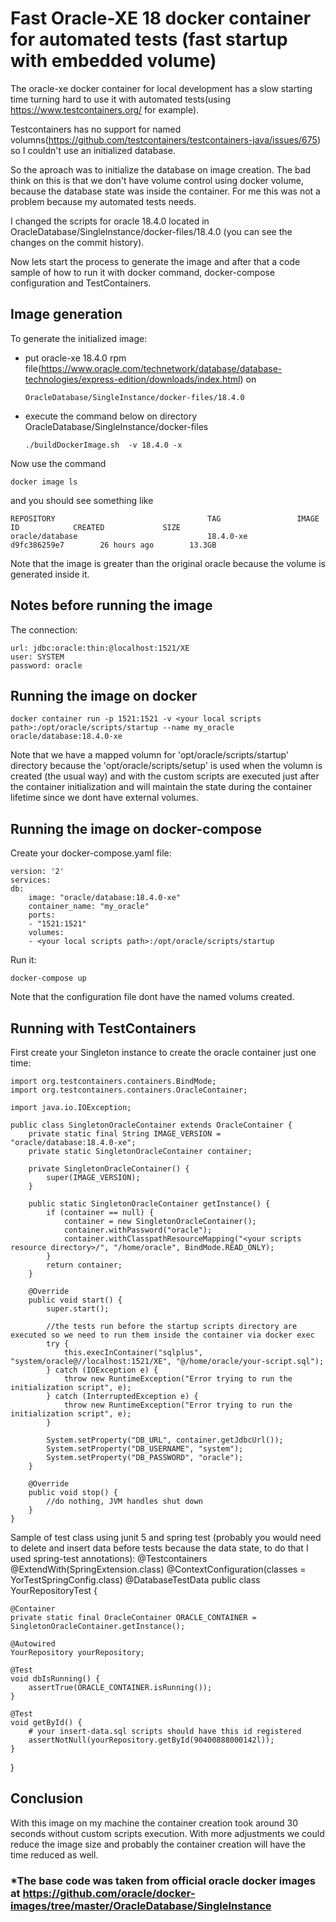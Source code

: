 # Fast Oracle-XE 18 docker container for automated tests (fast startup with embedded volume)
The oracle-xe docker container for local development has a slow starting time turning hard to use it with automated tests(using https://www.testcontainers.org/ for example). 

Testcontainers has no support for named volumns(https://github.com/testcontainers/testcontainers-java/issues/675) so I couldn't use an initialized database.

So the aproach was to initialize the database on image creation. The bad think on this is that we don't have volume control using docker volume, because the database state was inside the container. For me this was not a problem because my automated tests needs. 

I changed the scripts for oracle 18.4.0 located in OracleDatabase/SingleInstance/docker-files/18.4.0 (you can see the changes on the commit history).

Now lets start the process to generate the image and after that a code sample of how to run it with docker command, docker-compose configuration and TestContainers.

## Image generation
To generate the initialized image:

- put oracle-xe 18.4.0 rpm file(https://www.oracle.com/technetwork/database/database-technologies/express-edition/downloads/index.html) on 

      OracleDatabase/SingleInstance/docker-files/18.4.0
- execute the command below on directory OracleDatabase/SingleInstance/docker-files

      ./buildDockerImage.sh  -v 18.4.0 -x

Now use the command 
   
    docker image ls

and you should see something like

    REPOSITORY                                  TAG                 IMAGE ID            CREATED             SIZE
    oracle/database                             18.4.0-xe           d9fc386259e7        26 hours ago        13.3GB

Note that the image is greater than the original oracle because the volume is generated inside it.

## Notes before running the image
The connection:

    url: jdbc:oracle:thin:@localhost:1521/XE
    user: SYSTEM
    password: oracle

## Running the image on docker

    docker container run -p 1521:1521 -v <your local scripts path>:/opt/oracle/scripts/startup --name my_oracle oracle/database:18.4.0-xe

Note that we have a mapped volumn for 'opt/oracle/scripts/startup' directory because the 'opt/oracle/scripts/setup' is used when the volumn is created (the usual way) and with the custom scripts are executed just after the container initialization and will maintain the state during the container lifetime since we dont have external volumes.

## Running the image on docker-compose
Create your docker-compose.yaml file:

    version: '2'
    services:
    db:
        image: "oracle/database:18.4.0-xe"
        container_name: "my_oracle"
        ports:
        - "1521:1521"
        volumes:
        - <your local scripts path>:/opt/oracle/scripts/startup

Run it:

    docker-compose up

Note that the configuration file dont have the named volums created.

## Running with TestContainers
First create your Singleton instance to create the oracle container just one time:

    import org.testcontainers.containers.BindMode;
    import org.testcontainers.containers.OracleContainer;

    import java.io.IOException;

    public class SingletonOracleContainer extends OracleContainer {
        private static final String IMAGE_VERSION = "oracle/database:18.4.0-xe";
        private static SingletonOracleContainer container;

        private SingletonOracleContainer() {
            super(IMAGE_VERSION);
        }

        public static SingletonOracleContainer getInstance() {
            if (container == null) {
                container = new SingletonOracleContainer();
                container.withPassword("oracle");
                container.withClasspathResourceMapping("<your scripts resource directory>/", "/home/oracle", BindMode.READ_ONLY);
            }
            return container;
        }

        @Override
        public void start() {
            super.start();

            //the tests run before the startup scripts directory are executed so we need to run them inside the container via docker exec
            try {
                this.execInContainer("sqlplus", "system/oracle@//localhost:1521/XE", "@/home/oracle/your-script.sql");
            } catch (IOException e) {
                throw new RuntimeException("Error trying to run the initialization script", e);
            } catch (InterruptedException e) {
                throw new RuntimeException("Error trying to run the initialization script", e);
            }

            System.setProperty("DB_URL", container.getJdbcUrl());
            System.setProperty("DB_USERNAME", "system");
            System.setProperty("DB_PASSWORD", "oracle");
        }

        @Override
        public void stop() {
            //do nothing, JVM handles shut down
        }
    }

Sample of test class using junit 5 and spring test (probably you would need to delete and insert data before tests because the data state, to do that I used spring-test annotations):
@Testcontainers
@ExtendWith(SpringExtension.class)
@ContextConfiguration(classes = YorTestSpringConfig.class)
@DatabaseTestData
public class YourRepositoryTest {

    @Container
    private static final OracleContainer ORACLE_CONTAINER = SingletonOracleContainer.getInstance();

    @Autowired
    YourRepository yourRepository;

    @Test
    void dbIsRunning() {
        assertTrue(ORACLE_CONTAINER.isRunning());
    }

    @Test
    void getById() {
        # your insert-data.sql scripts should have this id registered
        assertNotNull(yourRepository.getById(90400888000142l));
    }
}    

## Conclusion
With this image on my machine the container creation took around 30 seconds without custom scripts execution. With more adjustments we could reduce the image size and probably the container creation will have the time reduced as well.

### <b>*The base code was taken from official oracle docker images at https://github.com/oracle/docker-images/tree/master/OracleDatabase/SingleInstance<b>

